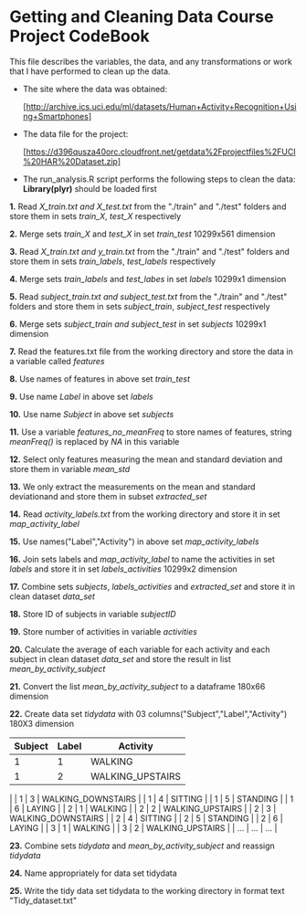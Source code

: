 Getting and Cleaning Data Course Project CodeBook
=================================================
This file describes the variables, the data, and any transformations or work that I have performed to clean up the data.

* The site where the data was obtained:  

  [http://archive.ics.uci.edu/ml/datasets/Human+Activity+Recognition+Using+Smartphones]    

* The data file for the project:  

  [https://d396qusza40orc.cloudfront.net/getdata%2Fprojectfiles%2FUCI%20HAR%20Dataset.zip]

* The run_analysis.R script performs the following steps to clean the data: **Library(plyr)** should be loaded first

**1.** Read *X_train.txt and X_test.txt* from the "./train" and "./test" folders and store them in sets *train_X*, *test_X* respectively

**2.** Merge sets *train_X* and *test_X* in set *train_test* 10299x561 dimension

**3.** Read *X_train.txt and y_train.txt* from the "./train" and "./test" folders and store them in sets *train_labels*, *test_labels* respectively

**4.** Merge sets *train_labels* and *test_labes* in set *labels* 10299x1 dimension

**5.** Read *subject_train.txt and subject_test.txt* from the "./train" and "./test" folders and store them in sets *subject_train*, *subject_test* respectively

**6.** Merge sets *subject_train and subject_test* in set *subjects* 10299x1 dimension

**7.** Read the features.txt file from the working directory and store the data in a variable called *features*

**8.** Use names of features in above set *train_test*

**9.** Use name *Label* in above set *labels*

**10.** Use name *Subject* in above set *subjects*

**11.** Use a variable *features_no_meanFreq* to store names of features, string *meanFreq()* is replaced by *NA* in this variable

**12.** Select only features measuring the mean and standard deviation and store them in variable *mean_std*

**13.** We only extract the measurements on the mean and standard deviationand and store them in subset *extracted_set*

**14.** Read *activity_labels.txt* from the working directory and store it in set *map_activity_label*

**15.** Use names("Label","Activity") in above set *map_activity_labels*

**16.** Join sets labels and *map_activity_label* to name the activities in set *labels* and store it in set *labels_activities* 10299x2 dimension

**17.** Combine sets *subjects*, *labels_activities* and *extracted_set* and store it in clean dataset *data_set*

**18.** Store ID of subjects in variable *subjectID*

**19.** Store number of activities in variable *activities*

**20.** Calculate the average of each variable for each activity and each subject in clean dataset *data_set* and store the result in list *mean_by_activity_subject*

**21.** Convert the list *mean_by_activity_subject* to a dataframe 180x66 dimension

**22.** Create data set *tidydata* with 03 columns("Subject","Label","Activity") 180X3 dimension


| Subject       | Label         | Activity           |
| ------------- | ------------- | ------------------ |
| 1             | 1             | WALKING            |
| 1             | 2             | WALKING_UPSTAIRS
   |
| 1             | 3             | WALKING_DOWNSTAIRS |
| 1             | 4             | SITTING            |
| 1             | 5             | STANDING           |
| 1             | 6             | LAYING             |
| 2             | 1             | WALKING            |
| 2             | 2             | WALKING_UPSTAIRS
   |
| 2             | 3             | WALKING_DOWNSTAIRS |
| 2             | 4             | SITTING            |
| 2             | 5             | STANDING           |
| 2             | 6             | LAYING             |
| 3             | 1             | WALKING            |
| 3             | 2             | WALKING_UPSTAIRS
   |
| ...           | ...           | ...                |


**23.** Combine sets *tidydata* and *mean_by_activity_subject* and reassign *tidydata*

**24.** Name appropriately for data set tidydata

**25.** Write the tidy data set tidydata to the working directory in format text "Tidy_dataset.txt"